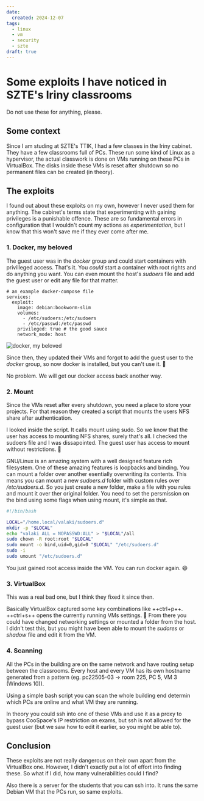 ```yaml
---
date:
  created: 2024-12-07
tags:
  - linux
  - vm
  - security
  - szte
draft: true
---
```


# Some exploits I have noticed in SZTE's Iriny classrooms

Do not use these for anything, please.

<!-- more -->

## Some context

Since I am studing at SZTE's TTIK, I had a few classes in the Iriny cabinet. They have a few classrooms full of PCs. These run some kind of Linux as a hypervisor, the actual classwork is done on VMs running on these PCs in VirtualBox. The disks inside these VMs is reset after shutdown so no permanent files can be created (in theory).

## The exploits

I found out about these exploits on my own, however I never used them for anything. The cabinet's terms state that experimenting with gaining privileges is a punishable offence. These are so fundamental errors in configuration that I wouldn't count my actions as *experimentation*, but I know that this won't save me if they ever come after me.

### 1. Docker, my beloved

The guest user was in the *docker* group and could start containers with privilleged access. That's it. You *could* start a container with root rights and do anything you want. You can even mount the host's *sudoers* file and add the guest user or edit any file for that matter.

``` docker-compose
# an example docker-compose file
services:
  exploit:
    image: debian:bookworm-slim
    volumes:
      - /etc/sudoers:/etc/sudoers
      - /etc/passwd:/etc/passwd
    privileged: true # the good sauce
    network_mode: host
```

![docker, my beloved](https://media1.tenor.com/m/GZJayzTKO1MAAAAd/docker-heart-locket.gif)

Since then, they updated their VMs and forgot to add the guest user to the *docker* group, so now docker is installed, but you can't use it. :facepalm:

No problem. We will get our docker access back another way.

### 2. Mount

Since the VMs reset after every shutdown, you need a place to store your projects. For that reason they created a script that mounts the users NFS share after authentication.

I looked inside the script. It calls mount using sudo. So we know that the user has access to mounting NFS shares, surely that's all. I checked the sudoers file and I was dissapointed. The guest user has access to mount without restrictions. :facepalm:

GNU/Linux is an amazing system with a well designed feature rich filesystem. One of these amazing features is loopbacks and binding. You can mount a folder over another esentially overwriting its contents. This means you can mount a new *sudoers.d* folder with custom rules over */etc/sudoers.d*. So you just create a new folder, make a file with you rules and mount it over ther original folder. You need to set the persmission on the bind using some flags when using mount, it's simple as that.

``` bash
#!/bin/bash

LOCAL="/home.local/valaki/sudoers.d"
mkdir -p "$LOCAL"
echo "valaki ALL = NOPASSWD:ALL" > "$LOCAL"/all
sudo chown -R root:root "$LOCAL"
sudo mount -o bind,uid=0,gid=0 "$LOCAL" "/etc/sudoers.d"
sudo -i
sudo umount "/etc/sudoers.d"
```

You just gained root access inside the VM. You can run docker again. :smile:

### 3. VirtualBox

This was a real bad one, but I think they fixed it since then.

Basically VirtualBox captured some key combinations like ++ctrl+p++. ++ctrl+s++ opens the currently running VMs settings. :facepalm: From there you could have changed networking settings or mounted a folder from the host. I didn't test this, but you might have been able to mount the *sudores* or *shadow* file and edit it from the VM.

### 4. Scanning

All the PCs in the building are on the same network and have routing setup between the classrooms. Every host and every VM has its own hostname generated from a pattern (eg. pc22505-03 -> room 225, PC 5, VM 3 (Windows 10)).

Using a simple bash script you can scan the whole building end determin which PCs are online and what VM they are running.

In theory you could ssh into one of these VMs and use it as a proxy to bypass CooSpace's IP restriction on exams, but ssh is not allowed for the guest user (but we saw how to edit it earlier, so you might be able to).

## Conclusion

These exploits are not really dangerous on their own apart from the VirtualBox one. However, I didn't exactly put a lot of effort into finding these. So what if I did, how many vulnerabilities could I find?

Also there is a server for the students that you can ssh into. It runs the same Debian VM that the PCs run, so same exploits.

